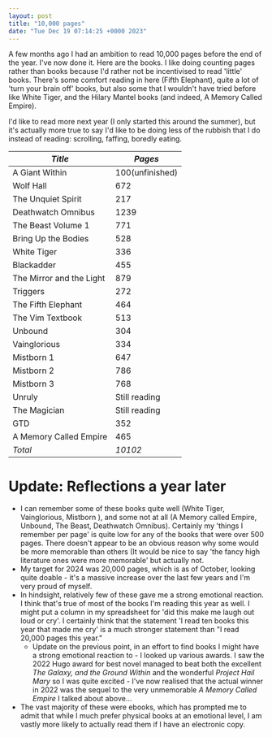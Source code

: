 ```yaml
---
layout: post
title: "10,000 pages"
date: "Tue Dec 19 07:14:25 +0000 2023"
---
```


A few months ago I had an ambition to read 10,000 pages before the end of the year. I've now done it. Here are the books. I like doing counting pages rather than books because I'd rather not be incentivised to read 'little' books.  There's some comfort reading in here (Fifth Elephant), quite a lot of 'turn your brain off' books, but also some that I wouldn't have tried before like White Tiger, and the Hilary Mantel books (and indeed, A Memory Called Empire). 


I'd like to read more next year (I only started this around the summer), but it's actually more true to say I'd like to be doing less of the rubbish that I do instead of reading: scrolling, faffing, boredly eating. 


| *Title*                   | *Pages*         |
|---------------------------|-----------------|
| A Giant Within            | 100(unfinished) |
| Wolf Hall                 | 672             |
| The Unquiet Spirit        | 217             |
| Deathwatch Omnibus        | 1239            |
| The Beast Volume 1        | 771             |
| Bring Up the Bodies       | 528             |
| White Tiger               | 336             |
| Blackadder               | 455             |
| The Mirror and the Light | 879             |
| Triggers                  | 272             |
| The Fifth Elephant        | 464             |
| The Vim Textbook          | 513             |
| Unbound                   | 304             |
| Vainglorious              | 334             |
| Mistborn 1                | 647             |
| Mistborn 2                | 786             |
| Mistborn 3                | 768             |
| Unruly                    | Still reading   |
| The Magician              | Still reading   |
| GTD                       | 352             |
| A Memory Called Empire    | 465             |
| *Total*                   | *10102*         |


# Update:  Reflections a year later

* I can remember some of these books quite well (White Tiger, Vainglorious, Mistborn ), and some not at all (A Memory called Empire, Unbound, The Beast, Deathwatch Omnibus). Certainly my 'things I remember per page' is quite low for any of the books that were over 500 pages.   There doesn't appear to be an obvious reason why some would be more memorable than others (It would be nice to say 'the fancy high literature ones were more memorable' but actually not.   
* My target for 2024 was 20,000 pages, which is as of October, looking quite doable - it's a massive increase over the last few years and I'm very proud of myself. 
* In hindsight, relatively few of these gave me a strong emotional reaction. I think that's true of most of the books I'm reading this year as well.  I might put a column in my spreadsheet for 'did this make me laugh out loud or cry'. I certainly think that the statement 'I read ten books this year that made me cry' is a much stronger statement than "I read 20,000 pages this year." 
    * Update on the previous point, in an effort to find books I might have a strong emotional reaction to - I looked up various awards.  I saw the 2022 Hugo award for best novel managed to beat both the excellent _The Galaxy, and the Ground Within_ and the wonderful _Project Hail Mary_ so I was quite excited - I've now realised that the actual winner in 2022 was the sequel to the very unmemorable _A Memory Called Empire_ I talked about above... 
* The vast majority of these were ebooks, which has prompted me to admit that while I much prefer physical books at an emotional level, I am vastly more likely to actually read them if I have an electronic copy. 
